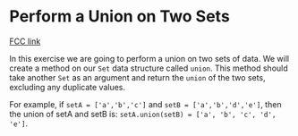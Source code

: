 # Perform a Union on Two Sets

[FCC link](https://www.freecodecamp.org/learn/coding-interview-prep/data-structures/perform-a-union-on-two-sets)

In this exercise we are going to perform a union on two sets of data. We will
create a method on our `Set` data structure called `union`. This method should
take another `Set` as an argument and return the `union` of the two sets,
excluding any duplicate values.

For example, if `setA = ['a','b','c']` and `setB = ['a','b','d','e']`, then the
union of setA and setB is: `setA.union(setB) = ['a', 'b', 'c', 'd', 'e']`.
